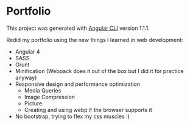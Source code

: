 # Portfolio

This project was generated with [Angular CLI](https://github.com/angular/angular-cli) version 1.1.1.

Redid my portfolio using the new things I learned in web development:

- Angular 4
- SASS
- Grunt
- Minification (Webpack does it out of the box but I did it for practice anyway)
- Responsive design and performance optimization
  - Media Queries
  - Image Compression
  - Picture
  - Creating and using webp if the browser supports it
- No bootstrap, trying to flex my css muscles :)